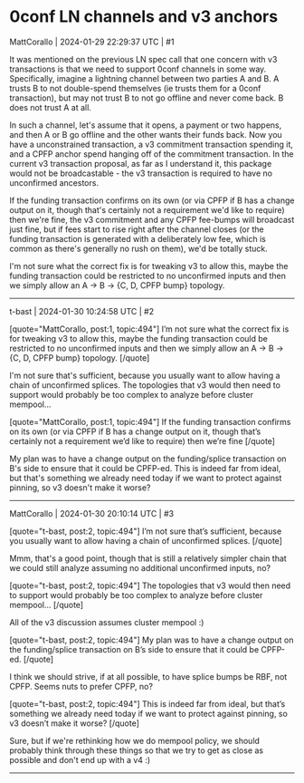 # 0conf LN channels and v3 anchors

MattCorallo | 2024-01-29 22:29:37 UTC | #1

It was mentioned on the previous LN spec call that one concern with v3 transactions is that we need to support 0conf channels in some way. Specifically, imagine a lightning channel between two parties A and B. A trusts B to not double-spend themselves (ie trusts them for a 0conf transaction), but may not trust B to not go offline and never come back. B does not trust A at all.

In such a channel, let's assume that it opens, a payment or two happens, and then A or B go offline and the other wants their funds back. Now you have a unconstrained transaction, a v3 commitment transaction spending it, and a CPFP anchor spend hanging off of the commitment transaction. In the current v3 transaction proposal, as far as I understand it, this package would not be broadcastable - the v3 transaction is required to have no unconfirmed ancestors.

If the funding transaction confirms on its own (or via CPFP if B has a change output on it, though that's certainly not a requirement we'd like to require) then we're fine, the v3 commitment and any CPFP fee-bumps will broadcast just fine, but if fees start to rise right after the channel closes (or the funding transaction is generated with a deliberately low fee, which is common as there's generally no rush on them), we'd be totally stuck.

I'm not sure what the correct fix is for tweaking v3 to allow this, maybe the funding transaction could be restricted to no unconfirmed inputs and then we simply allow an A -> B -> {C, D, CPFP bump} topology.

-------------------------

t-bast | 2024-01-30 10:24:58 UTC | #2

[quote="MattCorallo, post:1, topic:494"]
I’m not sure what the correct fix is for tweaking v3 to allow this, maybe the funding transaction could be restricted to no unconfirmed inputs and then we simply allow an A → B → {C, D, CPFP bump} topology.
[/quote]

I'm not sure that's sufficient, because you usually want to allow having a chain of unconfirmed splices. The topologies that v3 would then need to support would probably be too complex to analyze before cluster mempool...

[quote="MattCorallo, post:1, topic:494"]
If the funding transaction confirms on its own (or via CPFP if B has a change output on it, though that’s certainly not a requirement we’d like to require) then we’re fine
[/quote]

My plan was to have a change output on the funding/splice transaction on B's side to ensure that it could be CPFP-ed. This is indeed far from ideal, but that's something we already need today if we want to protect against pinning, so v3 doesn't make it worse?

-------------------------

MattCorallo | 2024-01-30 20:10:14 UTC | #3

[quote="t-bast, post:2, topic:494"]
I’m not sure that’s sufficient, because you usually want to allow having a chain of unconfirmed splices.
[/quote]

Mmm, that's a good point, though that is still a relatively simpler chain that we could still analyze assuming no additional unconfirmed inputs, no?

[quote="t-bast, post:2, topic:494"]
The topologies that v3 would then need to support would probably be too complex to analyze before cluster mempool…
[/quote]

All of the v3 discussion assumes cluster mempool :)

[quote="t-bast, post:2, topic:494"]
My plan was to have a change output on the funding/splice transaction on B’s side to ensure that it could be CPFP-ed.
[/quote]

I think we should strive, if at all possible, to have splice bumps be RBF, not CPFP. Seems nuts to prefer CPFP, no?

[quote="t-bast, post:2, topic:494"]
This is indeed far from ideal, but that’s something we already need today if we want to protect against pinning, so v3 doesn’t make it worse?
[/quote]

Sure, but if we're rethinking how we do mempool policy, we should probably think through these things so that we try to get as close as possible and don't end up with a v4 :)

-------------------------

